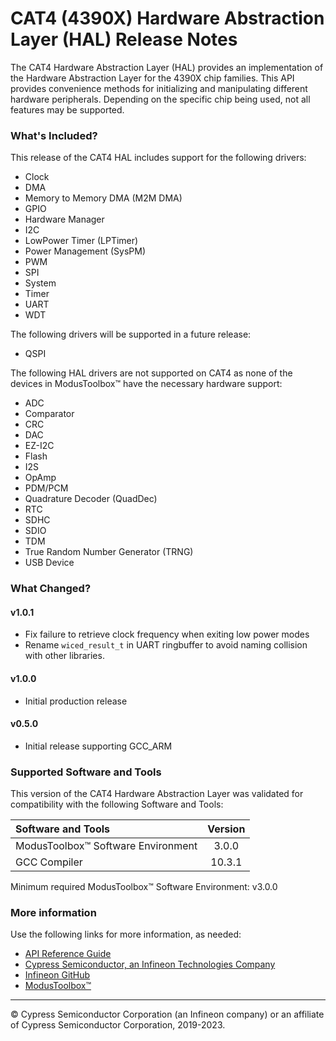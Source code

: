 # CAT4 (4390X) Hardware Abstraction Layer (HAL) Release Notes
The CAT4 Hardware Abstraction Layer (HAL) provides an implementation of the Hardware Abstraction Layer for the 4390X chip families. This API provides convenience methods for initializing and manipulating different hardware peripherals. Depending on the specific chip being used, not all features may be supported.

### What's Included?
This release of the CAT4 HAL includes support for the following drivers:
* Clock
* DMA
* Memory to Memory DMA (M2M DMA)
* GPIO
* Hardware Manager
* I2C
* LowPower Timer (LPTimer)
* Power Management (SysPM)
* PWM
* SPI
* System
* Timer
* UART
* WDT

The following drivers will be supported in a future release:
* QSPI

The following HAL drivers are not supported on CAT4 as none of the devices in ModusToolbox™ have the necessary hardware support:
* ADC
* Comparator
* CRC
* DAC
* EZ-I2C
* Flash
* I2S
* OpAmp
* PDM/PCM
* Quadrature Decoder (QuadDec)
* RTC
* SDHC
* SDIO
* TDM
* True Random Number Generator (TRNG)
* USB Device

### What Changed?
#### v1.0.1
* Fix failure to retrieve clock frequency when exiting low power modes
* Rename `wiced_result_t` in UART ringbuffer to avoid naming collision with other libraries.
#### v1.0.0
* Initial production release
#### v0.5.0
* Initial release supporting GCC_ARM

### Supported Software and Tools
This version of the CAT4 Hardware Abstraction Layer was validated for compatibility with the following Software and Tools:

| Software and Tools                        | Version |
| :---                                      | :----:  |
| ModusToolbox™ Software Environment        | 3.0.0   |
| GCC Compiler                              | 10.3.1  |

Minimum required ModusToolbox™ Software Environment: v3.0.0

### More information
Use the following links for more information, as needed:
* [API Reference Guide](https://infineon.github.io/mtb-hal-cat2/html/modules.html)
* [Cypress Semiconductor, an Infineon Technologies Company](http://www.cypress.com)
* [Infineon GitHub](https://github.com/infineon)
* [ModusToolbox™](https://www.cypress.com/products/modustoolbox-software-environment)

---
© Cypress Semiconductor Corporation (an Infineon company) or an affiliate of Cypress Semiconductor Corporation, 2019-2023.
